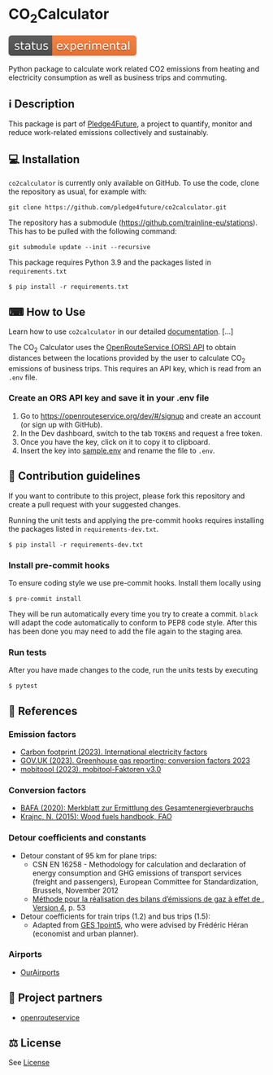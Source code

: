 # CO<sub>2</sub>Calculator

[![status: experimental](https://github.com/GIScience/badges/raw/master/status/experimental.svg)](https://github.com/GIScience/badges#experimental)

Python package to calculate work related CO2 emissions from heating and electricity consumption as well as business trips and commuting.

## ℹ️  Description

This package is part of [Pledge4Future](https://pledge4future.org/), a project to quantify, monitor and reduce work-related emissions collectively and sustainably. 

## :computer:  Installation

`co2calculator` is currently only available on GitHub. To use the code, clone the repository as usual, for example with:

``` 
git clone https://github.com/pledge4future/co2calculator.git
```

The repository has a submodule (https://github.com/trainline-eu/stations). This has to be pulled with the following command:

```
git submodule update --init --recursive
```


This package requires Python 3.9 and the packages listed in `requirements.txt`

```
$ pip install -r requirements.txt
```



## ⌨  How to Use

Learn how to use `co2calculator` in our detailed [documentation](https://github.com/pledge4future/co2calculator/blob/dev/docs/documentation.md). [...]

The CO<sub>2</sub> Calculator uses the [OpenRouteService (ORS) API](https://openrouteservice.org/dev/#/api-docs) to obtain distances between the locations provided by the user to calculate CO<sub>2</sub> emissions of business trips. This requires an API key, which is read from an `.env` file.

### Create an ORS API key and save it in your .env file

1) Go to https://openrouteservice.org/dev/#/signup and create an account (or sign up with GitHub).
2) In the Dev dashboard, switch to the tab `TOKENS` and request a free token.
3) Once you have the key, click on it to copy it to clipboard.
4) Insert the key into [sample.env](sample.env) and rename the file to `.env`.

## :couple:  Contribution guidelines

If you want to contribute to this project, please fork this repository and create a pull request with your suggested changes.

Running the unit tests and applying the pre-commit hooks requires installing the packages listed in `requirements-dev.txt`.

```
$ pip install -r requirements-dev.txt
```

### Install pre-commit hooks

To ensure coding style we use pre-commit hooks. Install them locally using

```
$ pre-commit install
```

They will be run automatically every time you try to create a commit. `black` will adapt the code automatically to
conform to PEP8 code style. After this has been done you may need to add the file again to the staging area.

### Run tests

After you have made changes to the code, run the units tests by executing

```
$ pytest
```

## 📄 References

### Emission factors

- [Carbon footprint (2023). International electricity factors](https://www.carbonfootprint.com/international_electricity_factors.html)
- [GOV.UK (2023). Greenhouse gas reporting: conversion factors 2023](https://www.gov.uk/government/publications/greenhouse-gas-reporting-conversion-factors-2023)
- [mobitoool (2023). mobitool-Faktoren v3.0](https://www.mobitool.ch/de/tools/mobitool-faktoren-v2-1-25.html)

### Conversion factors

- [BAFA (2020): Merkblatt zur Ermittlung des Gesamtenergieverbrauchs](https://www.bafa.de/SharedDocs/Downloads/DE/Energie/ea_ermittlung_gesamtenergieverbrauch.html)
- [Krajnc, N. (2015): Wood fuels handbook, FAO](http://large.stanford.edu/courses/2017/ph240/timcheck1/docs/fao-krajnc-2015.pdf)

### Detour coefficients and constants

- Detour constant of 95 km for plane trips:
    - CSN EN 16258 - Methodology for calculation and declaration of energy consumption and GHG emissions of transport services (freight and passengers), European Committee for Standardization, Brussels, November 2012
    - [Méthode pour la réalisation des bilans d’émissions de gaz à effet de , Version 4](https://www.ecologie.gouv.fr/sites/default/files/Guide%20m%C3%A9thodologique%20sp%C3%A9cifique%20pour%20les%20collectivit%C3%A9s%20pour%20la%20r%C3%A9alisation%20du%20bilan%20d%E2%80%99%C3%A9missions%20de%20GES.pdf), p. 53
- Detour coefficients for train trips (1.2) and bus trips (1.5):
    - Adapted from [GES 1point5](https://labos1point5.org/ges-1point5), who were advised by Frédéric Héran (economist and urban planner).

### Airports

- [OurAirports](https://ourairports.com/data/)

## 🤝 Project partners

- [openrouteservice](https://openrouteservice.org/)

## ⚖️ License

See [License](LICENSE)
